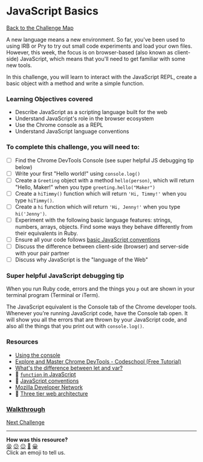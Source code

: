 # JavaScript Basics

[Back to the Challenge Map](README.md)

A new language means a new environment. So far, you've been used to using IRB or Pry to try out small code experiments and load your own files. However, this week, the focus is on browser-based (also known as client-side) JavaScript, which means that you'll need to get familiar with some new tools.

In this challenge, you will learn to interact with the JavaScript REPL, create a basic object with a method and write a simple function.

### Learning Objectives covered
- Describe JavaScript as a scripting language built for the web
- Understand JavaScript's role in the browser ecosystem
- Use the Chrome console as a REPL
- Understand JavaScript language conventions

### To complete this challenge, you will need to:

- [ ] Find the Chrome DevTools Console (see super helpful JS debugging tip below)
- [ ] Write your first "Hello world!" using `console.log()`
- [ ] Create a `Greeting` object with a method `hello(person)`, which will return "Hello, Maker!" when you type `greeting.hello("Maker")`
- [ ] Create a `hiTimmy()` function which will return `'Hi, Timmy!'` when you type `hiTimmy()`.
- [ ] Create a `hi` function which will return `'Hi, Jenny!'` when you type `hi('Jenny')`.
- [ ] Experiment with the following basic language features: strings, numbers, arrays, objects.  Find some ways they behave differently from their equivalents in Ruby.
- [ ] Ensure all your code follows [basic JavaScript conventions](../pills/js_conventions.md)
- [ ] Discuss the difference between client-side (browser) and server-side with your pair partner
- [ ] Discuss why JavaScript is the "language of the Web"

### Super helpful JavaScript debugging tip

When you run Ruby code, errors and the things you `p` out are shown in your terminal program (Terminal or iTerm).

The JavaScript equivalent is the Console tab of the Chrome developer tools.  Whenever you're running JavaScript code, have the Console tab open.  It will show you all the errors that are thrown by your JavaScript code, and also all the things that you print out with `console.log()`.

### Resources
- [Using the console](https://developers.google.com/web/tools/chrome-devtools/console/)
- [Explore and Master Chrome DevTools - Codeschool (Free Tutorial)](http://discover-devtools.codeschool.com/)
- [What's the difference between let and var?](https://stackoverflow.com/questions/762011/whats-the-difference-between-using-let-and-var)
- :pill: [`function` in JavaScript](../pills/js_functions.md)
- :pill: [JavaScript conventions](../pills/js_conventions.md)
- [Mozilla Developer Network](https://developer.mozilla.org/en-US/docs/Web/JavaScript)
- :pill: [Three tier web architecture](/pills/three_tier_architecture.md)

### [Walkthrough](walkthroughs/javascript_basics.md)

[Next Challenge](./setting_up_jasmine.md)

<!-- BEGIN GENERATED SECTION DO NOT EDIT -->

---

**How was this resource?**  
[😫](https://airtable.com/shrUJ3t7KLMqVRFKR?prefill_Repository=makersacademy/course&prefill_File=thermostat_es6/javascript_basics.md&prefill_Sentiment=😫) [😕](https://airtable.com/shrUJ3t7KLMqVRFKR?prefill_Repository=makersacademy/course&prefill_File=thermostat_es6/javascript_basics.md&prefill_Sentiment=😕) [😐](https://airtable.com/shrUJ3t7KLMqVRFKR?prefill_Repository=makersacademy/course&prefill_File=thermostat_es6/javascript_basics.md&prefill_Sentiment=😐) [🙂](https://airtable.com/shrUJ3t7KLMqVRFKR?prefill_Repository=makersacademy/course&prefill_File=thermostat_es6/javascript_basics.md&prefill_Sentiment=🙂) [😀](https://airtable.com/shrUJ3t7KLMqVRFKR?prefill_Repository=makersacademy/course&prefill_File=thermostat_es6/javascript_basics.md&prefill_Sentiment=😀)  
Click an emoji to tell us.

<!-- END GENERATED SECTION DO NOT EDIT -->
